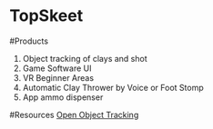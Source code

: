 # TopSkeet

#Products
1. Object tracking of clays and shot
2. Game Software UI
3. VR Beginner Areas
4. Automatic Clay Thrower by Voice or Foot Stomp
5. App ammo dispenser

#Resources
[Open Object Tracking](https://www.learnopencv.com/object-tracking-using-opencv-cpp-python/)
